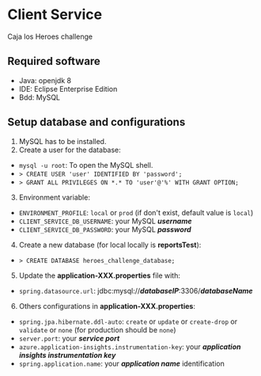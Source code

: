# Client Service
Caja los Heroes challenge

## Required software
- Java: openjdk 8
- IDE: Eclipse Enterprise Edition
- Bdd: MySQL

## Setup database and configurations

1. MySQL has to be installed.
2. Create a user for the database:

- `mysql -u root`: To open the MySQL shell.
- `> CREATE USER 'user' IDENTIFIED BY 'password';`
- `> GRANT ALL PRIVILEGES ON *.* TO 'user'@'%' WITH GRANT OPTION;`

3. Environment variable:
- `ENVIRONMENT_PROFILE`: `local` or `prod` (if don't exist, default value is `local`)
- `CLIENT_SERVICE_DB_USERNAME`: your MySQL ***username***
- `CLIENT_SERVICE_DB_PASSWORD`: your MySQL ***password***

4. Create a new database (for local locally is **reportsTest**):

- `> CREATE DATABASE heroes_challenge_database;`

5. Update the **application-XXX.properties** file with:
- `spring.datasource.url`: jdbc:mysql://***databaseIP***:3306/***databaseName***

6. Others configurations in **application-XXX.properties**:
- `spring.jpa.hibernate.ddl-auto`: `create` or `update` or `create-drop` or `validate` or `none` (for production should be `none`)
- `server.port`: your ***service port***
- `azure.application-insights.instrumentation-key`: your ***application insights instrumentation key***
- `spring.application.name`: your ***application name*** identification